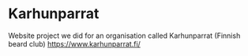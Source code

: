 # Karhunparrat
Website project we did for an organisation called Karhunparrat (Finnish beard club)
https://www.karhunparrat.fi/
